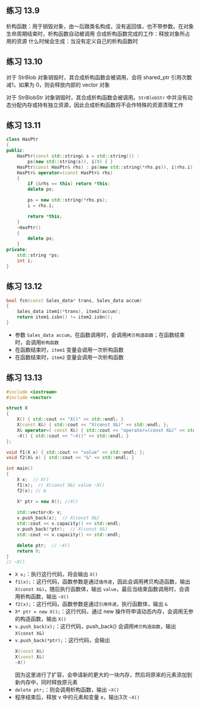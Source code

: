 ## 练习 13.9
析构函数：用于销毁对象，由～后跟类名构成，没有返回值，也不带参数。在对象生命周期结束时，析构函数自动被调用
合成析构函数完成的工作：释放对象所占用的资源
什么时候会生成：当没有定义自己的析构函数时

## 练习 13.10
对于 StrBlob 对象销毁时，其合成析构函数会被调用，会将 shared_ptr 引用次数减1，如果为 0，则会释放内部的 vector 对象

对于 StrBlobStr 对象销毁时，其合成析构函数会被调用。`StrBlobStr` 中并没有动态分配内存或持有独立资源，因此合成析构函数将不会作特殊的资源清理工作

## 练习 13.11
``` c++
class HasPtr
{
public:
    HasPtr(const std::string& s = std::string()) :
        ps(new std::string(s)), i(0) { }
    HasPtr(const HasPtr& rhs) : ps(new std::string(*rhs.ps)), i(rhs.i) { }
    HasPtr& operator=(const HasPtr& rhs)
    {
        if (&rhs == this) return *this;    
        delete ps;

        ps = new std::string(*rhs.ps);
        i = rhs.i;

        return *this;
    }
    ~HasPtr()
    {
        delete ps;
    }
private:
    std::string *ps;
    int i;
}
```

## 练习 13.12
``` c++
bool fcn(const Sales_data* trans, Sales_data accum)
{
    Sales_data item1(*trans), item2(accum);
    return item1.isbn() != item2.isbn();
}
```
- 参数 `Sales_data accum`，在函数调用时，会调用`拷贝构造函数`；在函数结束时，会调用`析构函数`
- 在函数结束时，`item1` 变量会调用一次析构函数
- 在函数结束时，`item2` 变量会调用一次析构函数

## 练习 13.13
``` c++
#include <iostream>
#include <vector>

struct X
{
    X() { std::cout << "X()" << std::endl; }
    X(const X&) { std::cout << "X(const X&)" << std::endl; };
    X& operator=( const X&) { std::cout << "operator=(const X&)" << std::endl; return *this; }
    ~X() { std::cout << "~X()" << std::endl; }
};

void f1(X x) { std::cout << "value" << std::endl; };
void f2(X& x) { std::cout << "&" << std::endl; }

int main()
{
    X x;  // X()
    f1(x);  // X(const X&) value ~X()
    f2(x); // &

    X* ptr = new X(); //X()
    
    std::vector<X> v;
    v.push_back(x);  // X(const X&)
    std::cout << v.capacity() << std::endl;
    v.push_back(*ptr);  // X(const X&)
    std::cout << v.capacity() << std::endl;

    delete ptr;  // ~X()
    return 0;
}
// ~X()
```

- `X x;`：执行这行代码，将会输出 `X()`
- `f1(x);`：这行代码，函数参数是通过`值传递`，因此会调用拷贝构造函数，输出 `X(const X&)`，随后执行函数体，输出 `value`，最后当结束函数调用时，会调用析构函数，输出 `~X()`
- `f2(x);`：这行代码，函数参数是通过`引用传递`，执行函数体，输出 `&`
- `X* ptr = new X();`：这行代码，通过 new 操作符申请动态内存，会调用无参的构造函数，输出 `X()`
- `v.push_back(x);`：这行代码，push_back() 会调用`拷贝构造函数`，输出 `X(const X&)`
- `v.push_back(*ptr);`：这行代码，会输出
  ``` c++
  X(const X&)
  X(const X&)
  ~X()
  ```
  因为这里进行了扩容，会申请新的更大的一块内存，然后将原来的元素添加到新内存中，同时释放原元素
- `delete ptr;`：则会调用析构函数，输出 `~X()`
- 程序结束后，释放 v 中的元素和变量 x，输出3次 `~X()`